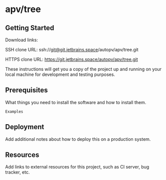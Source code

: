 # apv/tree



## Getting Started

Download links:

SSH clone URL: ssh://git@git.jetbrains.space/autopv/apv/tree.git

HTTPS clone URL: https://git.jetbrains.space/autopv/apv/tree.git



These instructions will get you a copy of the project up and running on your local machine for development and testing purposes.

## Prerequisites

What things you need to install the software and how to install them.

```
Examples
```

## Deployment

Add additional notes about how to deploy this on a production system.

## Resources

Add links to external resources for this project, such as CI server, bug tracker, etc.
